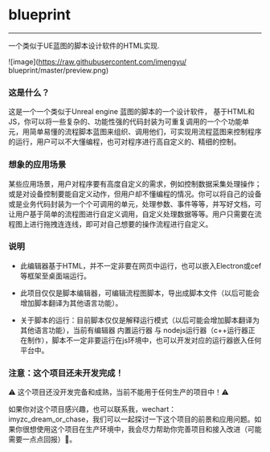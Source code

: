 # blueprint
---
一个类似于UE蓝图的脚本设计软件的HTML实现.

![image](https://raw.githubusercontent.com/imengyu/
blueprint/master/preview.png)

### 这是什么？

这是一个一个类似于Unreal engine 蓝图的脚本的一个设计软件，
基于HTML和JS，你可以将一些复杂的、功能性强的代码封装为可重复调用的一个个功能单元，用简单易懂的流程脚本蓝图来组织、调用他们，可实现用流程蓝图来控制程序的运行，用户可以不大懂编程，也可对程序进行高自定义的、精细的控制。

### 想象的应用场景

某些应用场景，用户对程序要有高度自定义的需求，例如控制数据采集处理操作；或是对设备控制要能自定义动作，但用户却不懂编程的情况。你可以将自己的设备或是业务代码封装为一个个可调用的单元，处理参数、事件等等，并写好文档，可让用户基于简单的流程图进行自定义调用，自定义处理数据等等。用户只需要在流程图上进行拖拽连连线，即可对自己想要的操作流程进行自定义。

### 说明

* 此编辑器基于HTML，并不一定非要在网页中运行，也可以嵌入Electron或cef等框架至桌面端运行。

* 此项目仅仅是脚本编辑器，可编辑流程图脚本，导出成脚本文件（以后可能会增加脚本翻译为其他语言功能）。

* 关于脚本的运行：目前脚本仅仅是解释运行模式（以后可能会增加脚本翻译为其他语言功能），当前有编辑器 内置运行器 与 nodejs运行器（c++运行器正在制作），脚本不一定非要运行在js环境中，也可以开发对应的运行器嵌入任何平台中。

### 注意：这个项目还未开发完成！

⚠ 这个项目还没开发完备和成熟，当前不能用于任何生产的项目中！⚠

如果你对这个项目感兴趣，也可以联系我，wechart： imyzc_dream_or_chase，我们可以一起探讨一下这个项目的前景和应用问题。如果你很想使用这个项目在生产环境中，我会尽力帮助你完善项目和接入改进（可能需要一点点回报）🌈。


